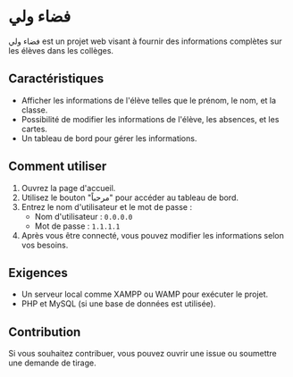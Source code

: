 # فضاء ولي

فضاء ولي est un projet web visant à fournir des informations complètes sur les élèves dans les collèges.

## Caractéristiques

- Afficher les informations de l'élève telles que le prénom, le nom, et la classe.
- Possibilité de modifier les informations de l'élève, les absences, et les cartes.
- Un tableau de bord pour gérer les informations.

## Comment utiliser

1. Ouvrez la page d'accueil.
2. Utilisez le bouton "مرحباً" pour accéder au tableau de bord.
3. Entrez le nom d'utilisateur et le mot de passe :
   - Nom d'utilisateur : `0.0.0.0`
   - Mot de passe : `1.1.1.1`
4. Après vous être connecté, vous pouvez modifier les informations selon vos besoins.

## Exigences

- Un serveur local comme XAMPP ou WAMP pour exécuter le projet.
- PHP et MySQL (si une base de données est utilisée).

## Contribution

Si vous souhaitez contribuer, vous pouvez ouvrir une issue ou soumettre une demande de tirage.
